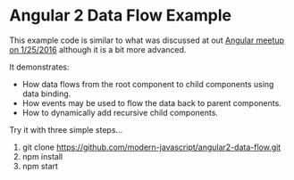 # Angular 2 Data Flow Example

This example code is similar to what was discussed at out [Angular meetup on 1/25/2016](http://www.meetup.com/modern-javascript/events/223289966/) although it is a bit more advanced.

It demonstrates:
* How data flows from the root component to child components using data binding.
* How events may be used to flow the data back to parent components.
* How to dynamically add recursive child components.

Try it with three simple steps...
1. git clone https://github.com/modern-javascript/angular2-data-flow.git
2. npm install
3. npm start

